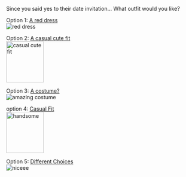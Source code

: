Since you said yes to their date invitation...
What outfit would you like?

Option 1: [A red dress](good.md) <br>
<img src="https://di2ponv0v5otw.cloudfront.net/posts/2018/03/11/5aa54ab985e60555c0c8b10a/m_5aa54ad2a4c48573eabbf08a.jpg" alt="red dress">

Option 2: [A casual cute fit](good.md) <br>
<img src="https://cdn2-www.thefashionspot.com/assets/uploads/gallery/dove-first-date-outfits/sweater-dove-first-date.jpg" alt="casual cute fit"
style="width:100px;height:110px;">

Option 3: [A costume?](good.md) <br>
<img src="https://www.partiescostume.com/wp-content/uploads/2015/09/Food-Costumes-for-Babies.jpg" alt="amazing costume">

option 4: [Casual Fit](good.md) <br>
<img src="https://i.pinimg.com/originals/71/f5/c2/71f5c201902a0470e5c38dd7676f0585.jpg" alt="handsome" style="width:100px;height:110px;">

Option 5: [Different Choices](good.md) <br>
<img src="https://www.all4fashion.net/gallery/what-should-a-man-wear-on-a-first-date-pictures/What-a-man-should-wear-on-a-first-date.jpg" alt="niceee">